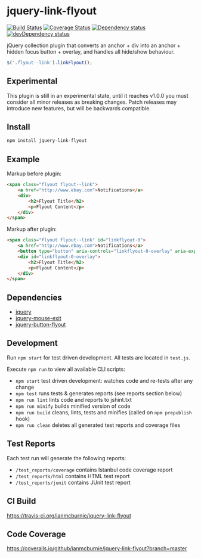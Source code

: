# jquery-link-flyout

<p>
    <a href="https://travis-ci.org/ianmcburnie/jquery-link-flyout"><img src="https://api.travis-ci.org/ianmcburnie/jquery-link-flyout.svg?branch=master" alt="Build Status" /></a>
    <a href='https://coveralls.io/github/ianmcburnie/jquery-link-flyout?branch=master'><img src='https://coveralls.io/repos/ianmcburnie/jquery-link-flyout/badge.svg?branch=master&service=github' alt='Coverage Status' /></a>
    <a href="https://david-dm.org/ianmcburnie/jquery-link-flyout"><img src="https://david-dm.org/ianmcburnie/jquery-link-flyout.svg" alt="Dependency status" /></a>
    <a href="https://david-dm.org/ianmcburnie/jquery-link-flyout#info=devDependencies"><img src="https://david-dm.org/ianmcburnie/jquery-link-flyout/dev-status.svg" alt="devDependency status" /></a>
</p>

jQuery collection plugin that converts an anchor + div into an anchor + hidden focus button + overlay, and handles all hide/show behaviour.

```js
$('.flyout--link').linkFlyout();
```

## Experimental

This plugin is still in an experimental state, until it reaches v1.0.0 you must consider all minor releases as breaking changes. Patch releases may introduce new features, but will be backwards compatible.

## Install

```js
npm install jquery-link-flyout
```

## Example

Markup before plugin:

```html
<span class="flyout flyout--link">
    <a href="http://www.ebay.com">Notifications</a>
    <div>
        <h2>Flyout Title</h2>
        <p>Flyout Content</p>
    </div>
</span>
```

Markup after plugin:

```html
<span class="flyout flyout--link" id="linkflyout-0">
    <a href="http://www.ebay.com">Notifications</a>
    <button type="button" aria-controls="linkflyout-0-overlay" aria-expanded="false">Notifications</button>
    <div id="linkflyout-0-overlay">
        <h2>Flyout Title</h2>
        <p>Flyout Content</p>
    </div>
</span>
```

## Dependencies

* [jquery](https://jquery.com/)
* [jquery-mouse-exit](https://github.com/ianmcburnie/jquery-mouse-exit)
* [jquery-button-flyout](https://github.com/ianmcburnie/jquery-button-flyout)

## Development

Run `npm start` for test driven development. All tests are located in `test.js`.

Execute `npm run` to view all available CLI scripts:

* `npm start` test driven development: watches code and re-tests after any change
* `npm test` runs tests & generates reports (see reports section below)
* `npm run lint` lints code and reports to jshint.txt
* `npm run minify` builds minified version of code
* `npm run build` cleans, lints, tests and minifies (called on `npm prepublish` hook)
* `npm run clean` deletes all generated test reports and coverage files

## Test Reports

Each test run will generate the following reports:

* `/test_reports/coverage` contains Istanbul code coverage report
* `/test_reports/html` contains HTML test report
* `/test_reports/junit` contains JUnit test report

## CI Build

https://travis-ci.org/ianmcburnie/jquery-link-flyout

## Code Coverage

https://coveralls.io/github/ianmcburnie/jquery-link-flyout?branch=master
